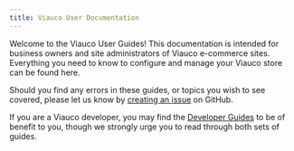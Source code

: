 ```yaml
---
title: Viauco User Documentation
---
```


Welcome to the Viauco User Guides! This documentation is intended for business owners and site administrators of Viauco e-commerce sites. Everything you need to know to configure and manage your Viauco store can be found here.

Should you find any errors in these guides, or topics you wish to see covered,
please let us know by [creating an issue](https://github.com/viauco/viauco/issues/new) on GitHub.

If you are a Viauco developer, you may find the [Developer Guides](/developer/index.html) to be of benefit to you, though we strongly urge you to read through both sets of guides.
